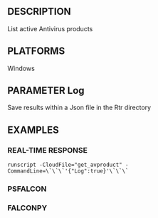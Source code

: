 ## DESCRIPTION
List active Antivirus products

## PLATFORMS
Windows

## PARAMETER Log
Save results within a Json file in the Rtr directory

## EXAMPLES

### REAL-TIME RESPONSE
```
runscript -CloudFile="get_avproduct" -CommandLine=\`\`\`'{"Log":true}'\`\`\`
```
### PSFALCON

### FALCONPY
